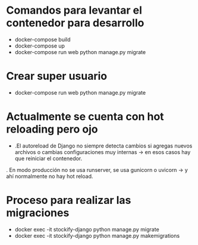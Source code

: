 # Comandos para levantar el contenedor para desarrollo

- docker-compose build
- docker-compose up
- docker-compose run web python manage.py migrate

# Crear super usuario

- docker-compose run web python manage.py migrate

# Actualmente se cuenta con hot reloading pero ojo

- .El autoreload de Django no siempre detecta cambios si agregas nuevos archivos o cambias configuraciones muy internas → en esos casos hay que reiniciar el contenedor.

. En modo producción no se usa runserver, se usa gunicorn o uvicorn → y ahí normalmente no hay hot reload.

# Proceso para realizar las migraciones

- docker exec -it stockify-django python manage.py migrate
- docker exec -it stockify-django python manage.py makemigrations
